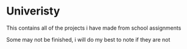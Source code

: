 # Univeristy
This contains all of the projects i have made from school assignments 

Some may not be finished, i will do my best to note if they are not
